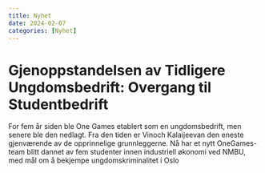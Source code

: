 ```yaml
---
title: Nyhet
date: 2024-02-07
categories: [Nyhet]
---
```


# Gjenoppstandelsen av Tidligere Ungdomsbedrift: Overgang til Studentbedrift

For fem år siden ble One Games etablert som en ungdomsbedrift, men senere ble den nedlagt. Fra den tiden er Vinoch Kalaijeevan den eneste gjenværende av de opprinnelige grunnleggerne. Nå har et nytt OneGames-team blitt dannet av fem studenter innen industriell økonomi ved NMBU, med mål om å bekjempe ungdomskriminalitet i Oslo
